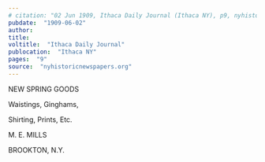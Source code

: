 ```yaml
---
# citation: "02 Jun 1909, Ithaca Daily Journal (Ithaca NY), p9, nyhistoricnewspapers.org."
pubdate:  "1909-06-02"
author: 
title: 
voltitle:  "Ithaca Daily Journal"
publocation:  "Ithaca NY"
pages:  "9"
source:  "nyhistoricnewspapers.org"
---
```


NEW SPRING GOODS

Waistings, Ginghams,

Shirting, Prints, Etc.

M. E. MILLS

BROOKTON, N.Y.


